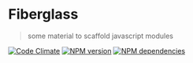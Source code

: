 Fiberglass
=========

> some material to scaffold javascript modules

[![Code Climate](https://codeclimate.com/github/benjamine/fiberglass/badges/gpa.svg)](https://codeclimate.com/github/benjamine/fiberglass)
[![NPM version](https://badge.fury.io/js/fiberglass.png)](http://badge.fury.io/js/fiberglass)
[![NPM dependencies](https://david-dm.org/benjamine/fiberglass.png)](https://david-dm.org/benjamine/fiberglass)
